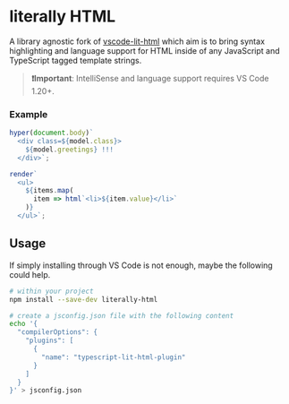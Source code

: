 # literally HTML

A library agnostic fork of [vscode-lit-html](https://github.com/mjbvz/vscode-lit-html)
which aim is to bring syntax highlighting and language support for HTML inside of
any JavaScript and TypeScript tagged template strings.

> **❗Important**: IntelliSense and language support requires VS Code 1.20+.

### Example

```js
hyper(document.body)`
  <div class=${model.class}>
    ${model.greetings} !!!
  </div>`;

render`
  <ul>
    ${items.map(
      item => html`<li>${item.value}</li>`
    )}
  </ul>`;
```

## Usage

If simply installing through VS Code is not enough, maybe the following could help.

```sh
# within your project
npm install --save-dev literally-html

# create a jsconfig.json file with the following content
echo '{
  "compilerOptions": {
    "plugins": [
      {
        "name": "typescript-lit-html-plugin"
      }
    ]
  }
}' > jsconfig.json
```
